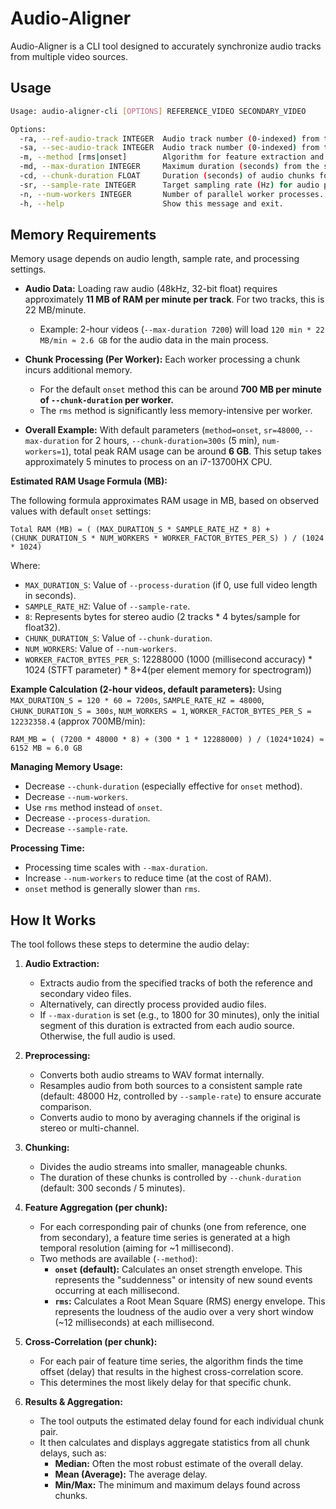 # Audio-Aligner

Audio-Aligner is a CLI tool designed to accurately synchronize audio tracks from multiple video sources.

## Usage

```bash
Usage: audio-aligner-cli [OPTIONS] REFERENCE_VIDEO SECONDARY_VIDEO

Options:
  -ra, --ref-audio-track INTEGER  Audio track number (0-indexed) from the reference video.  [default: 0]
  -sa, --sec-audio-track INTEGER  Audio track number (0-indexed) from the secondary video.  [default: 0]
  -m, --method [rms|onset]        Algorithm for feature extraction and comparison.  [default: onset]
  -md, --max-duration INTEGER     Maximum duration (seconds) from the start of each video to process. 0 for full length. [default: 0]
  -cd, --chunk-duration FLOAT     Duration (seconds) of audio chunks for parallel processing.  [default: 300]
  -sr, --sample-rate INTEGER      Target sampling rate (Hz) for audio processing.  [default: 48000]
  -n, --num-workers INTEGER       Number of parallel worker processes.  [default: 1]
  -h, --help                      Show this message and exit.
```

## Memory Requirements

Memory usage depends on audio length, sample rate, and processing settings.

*   **Audio Data:** Loading raw audio (48kHz, 32-bit float) requires approximately **11 MB of RAM per minute per track**. For two tracks, this is 22 MB/minute.
    *   Example: 2-hour videos (`--max-duration 7200`) will load `120 min * 22 MB/min ≈ 2.6 GB` for the audio data in the main process.

*   **Chunk Processing (Per Worker):** Each worker processing a chunk incurs additional memory.
    *   For the default `onset` method this can be around **700 MB per minute of `--chunk-duration` per worker.**
    *   The `rms` method is significantly less memory-intensive per worker.

*   **Overall Example:** With default parameters (`method=onset`, `sr=48000`, `--max-duration` for 2 hours, `--chunk-duration=300s` (5 min), `num-workers=1`), total peak RAM usage can be around **6 GB**. This setup takes approximately 5 minutes to process on an i7-13700HX CPU.

**Estimated RAM Usage Formula (MB):**

The following formula approximates RAM usage in MB, based on observed values with default `onset` settings:

`Total RAM (MB) = ( (MAX_DURATION_S * SAMPLE_RATE_HZ * 8) + (CHUNK_DURATION_S * NUM_WORKERS * WORKER_FACTOR_BYTES_PER_S) ) / (1024 * 1024)`

Where:
*   `MAX_DURATION_S`: Value of `--process-duration` (if 0, use full video length in seconds).
*   `SAMPLE_RATE_HZ`: Value of `--sample-rate`.
*   `8`: Represents bytes for stereo audio (2 tracks * 4 bytes/sample for float32).
*   `CHUNK_DURATION_S`: Value of `--chunk-duration`.
*   `NUM_WORKERS`: Value of `--num-workers`.
*   `WORKER_FACTOR_BYTES_PER_S`: 12288000 (1000 (millisecond accuracy) * 1024 (STFT parameter) * 8+4(per element memory for spectrogram))

**Example Calculation (2-hour videos, default parameters):**
Using `MAX_DURATION_S = 120 * 60 = 7200s`, `SAMPLE_RATE_HZ = 48000`, `CHUNK_DURATION_S = 300s`, `NUM_WORKERS = 1`, `WORKER_FACTOR_BYTES_PER_S = 12232358.4` (approx 700MB/min):

`RAM_MB = ( (7200 * 48000 * 8) + (300 * 1 * 12288000) ) / (1024*1024) ≈ 6152 MB ≈ 6.0 GB`

**Managing Memory Usage:**

*   Decrease `--chunk-duration` (especially effective for `onset` method).
*   Decrease `--num-workers`.
*   Use `rms` method instead of `onset`.
*   Decrease `--process-duration`.
*   Decrease `--sample-rate`.

**Processing Time:**

*   Processing time scales with `--max-duration`.
*   Increase `--num-workers` to reduce time (at the cost of RAM).
*   `onset` method is generally slower than `rms`.

## How It Works

The tool follows these steps to determine the audio delay:

1.  **Audio Extraction:**
    *   Extracts audio from the specified tracks of both the reference and secondary video files.
    *   Alternatively, can directly process provided audio files.
    *   If `--max-duration` is set (e.g., to 1800 for 30 minutes), only the initial segment of this duration is 
    extracted from each audio source. Otherwise, the full audio is used.

2.  **Preprocessing:**
    *   Converts both audio streams to WAV format internally.
    *   Resamples audio from both sources to a consistent sample rate (default: 48000 Hz, controlled by `--sample-rate`)
    to ensure accurate comparison.
    *   Converts audio to mono by averaging channels if the original is stereo or multi-channel.

3.  **Chunking:**
    *   Divides the audio streams into smaller, manageable chunks.
    *   The duration of these chunks is controlled by `--chunk-duration` (default: 300 seconds / 5 minutes).

4.  **Feature Aggregation (per chunk):**
    *   For each corresponding pair of chunks (one from reference, one from secondary), a feature time series is
    generated at a high temporal resolution (aiming for ~1 millisecond).
    *   Two methods are available (`--method`):
        *   **`onset` (default):** Calculates an onset strength envelope. This represents the "suddenness" or intensity
        of new sound events occurring at each millisecond.
        *   **`rms`:** Calculates a Root Mean Square (RMS) energy envelope. This represents the loudness of the audio
        over a very short window (~12 milliseconds) at each millisecond.

5.  **Cross-Correlation (per chunk):**
    *   For each pair of feature time series, the algorithm finds the time offset (delay) that results in the highest
    cross-correlation score.
    *   This determines the most likely delay for that specific chunk.

6.  **Results & Aggregation:**
    *   The tool outputs the estimated delay found for each individual chunk pair.
    *   It then calculates and displays aggregate statistics from all chunk delays, such as:
        *   **Median:** Often the most robust estimate of the overall delay.
        *   **Mean (Average):** The average delay.
        *   **Min/Max:** The minimum and maximum delays found across chunks.

